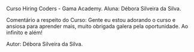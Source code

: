 Curso Hiring Coders - Gama Academy.
Aluna: Débora Silveira da Silva.

Comentário a respeito do Curso:
Gente eu estou adorando o curso e ansiosa para aprender mais, muito obrigada galera pela oportunidade. Ao infinito e além!

Autor: Débora Silveira da Silva.
